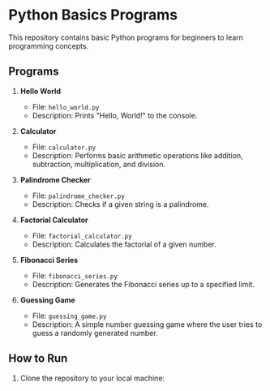 
# Python Basics Programs

This repository contains basic Python programs for beginners to learn programming concepts.

## Programs

1. **Hello World**
   - File: `hello_world.py`
   - Description: Prints "Hello, World!" to the console.

2. **Calculator**
   - File: `calculator.py`
   - Description: Performs basic arithmetic operations like addition, subtraction, multiplication, and division.

3. **Palindrome Checker**
   - File: `palindrome_checker.py`
   - Description: Checks if a given string is a palindrome.

4. **Factorial Calculator**
   - File: `factorial_calculator.py`
   - Description: Calculates the factorial of a given number.

5. **Fibonacci Series**
   - File: `fibonacci_series.py`
   - Description: Generates the Fibonacci series up to a specified limit.

6. **Guessing Game**
   - File: `guessing_game.py`
   - Description: A simple number guessing game where the user tries to guess a randomly generated number.

## How to Run

1. Clone the repository to your local machine:
